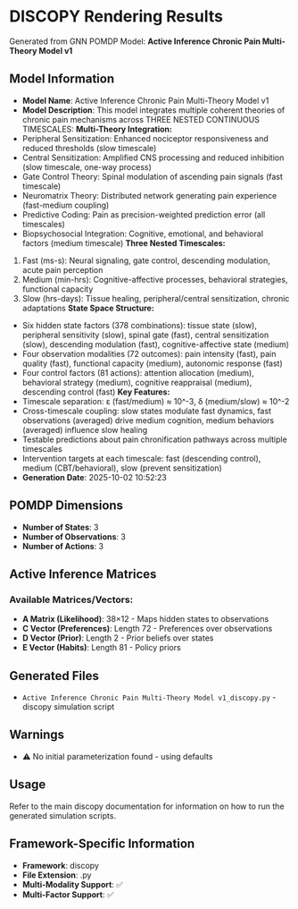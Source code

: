 # DISCOPY Rendering Results

Generated from GNN POMDP Model: **Active Inference Chronic Pain Multi-Theory Model v1**

## Model Information

- **Model Name**: Active Inference Chronic Pain Multi-Theory Model v1
- **Model Description**: This model integrates multiple coherent theories of chronic pain mechanisms across THREE NESTED CONTINUOUS TIMESCALES:
**Multi-Theory Integration:**
- Peripheral Sensitization: Enhanced nociceptor responsiveness and reduced thresholds (slow timescale)
- Central Sensitization: Amplified CNS processing and reduced inhibition (slow timescale, one-way process)
- Gate Control Theory: Spinal modulation of ascending pain signals (fast timescale)
- Neuromatrix Theory: Distributed network generating pain experience (fast-medium coupling)
- Predictive Coding: Pain as precision-weighted prediction error (all timescales)
- Biopsychosocial Integration: Cognitive, emotional, and behavioral factors (medium timescale)
**Three Nested Timescales:**
1. Fast (ms-s): Neural signaling, gate control, descending modulation, acute pain perception
2. Medium (min-hrs): Cognitive-affective processes, behavioral strategies, functional capacity
3. Slow (hrs-days): Tissue healing, peripheral/central sensitization, chronic adaptations
**State Space Structure:**
- Six hidden state factors (378 combinations): tissue state (slow), peripheral sensitivity (slow), spinal gate (fast), central sensitization (slow), descending modulation (fast), cognitive-affective state (medium)
- Four observation modalities (72 outcomes): pain intensity (fast), pain quality (fast), functional capacity (medium), autonomic response (fast)
- Four control factors (81 actions): attention allocation (medium), behavioral strategy (medium), cognitive reappraisal (medium), descending control (fast)
**Key Features:**
- Timescale separation: ε (fast/medium) ≈ 10^-3, δ (medium/slow) ≈ 10^-2
- Cross-timescale coupling: slow states modulate fast dynamics, fast observations (averaged) drive medium cognition, medium behaviors (averaged) influence slow healing
- Testable predictions about pain chronification pathways across multiple timescales
- Intervention targets at each timescale: fast (descending control), medium (CBT/behavioral), slow (prevent sensitization)
- **Generation Date**: 2025-10-02 10:52:23

## POMDP Dimensions

- **Number of States**: 3
- **Number of Observations**: 3
- **Number of Actions**: 3

## Active Inference Matrices

### Available Matrices/Vectors:
- **A Matrix (Likelihood)**: 38×12 - Maps hidden states to observations
- **C Vector (Preferences)**: Length 72 - Preferences over observations
- **D Vector (Prior)**: Length 2 - Prior beliefs over states
- **E Vector (Habits)**: Length 81 - Policy priors


## Generated Files

- `Active Inference Chronic Pain Multi-Theory Model v1_discopy.py` - discopy simulation script


## Warnings

- ⚠️ No initial parameterization found - using defaults


## Usage

Refer to the main discopy documentation for information on how to run the generated simulation scripts.

## Framework-Specific Information

- **Framework**: discopy
- **File Extension**: .py
- **Multi-Modality Support**: ✅
- **Multi-Factor Support**: ✅
